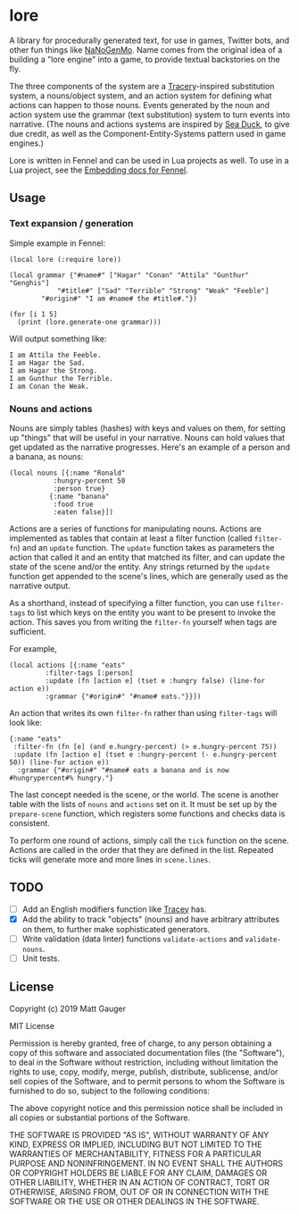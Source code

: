 # lore

A library for procedurally generated text, for use in games, Twitter bots, and other fun things like [NaNoGenMo](https://github.com/NaNoGenMo/). Name comes from the original idea of a building a "lore engine" into a game, to provide textual backstories on the fly.

The three components of the system are a [Tracery](tracery.io)-inspired substitution system, a nouns/object system, and an action system for defining what actions can happen to those nouns. Events generated by the noun and action system use the grammar (text substitution) system to turn events into narrative. (The nouns and actions systems are inspired by [Sea Duck](https://github.com/aparrish/seaduck), to give due credit, as well as the Component-Entity-Systems pattern used in game engines.)

Lore is written in Fennel and can be used in Lua projects as well. To use in a Lua project, see the [Embedding docs for Fennel](https://fennel-lang.org/tutorial#embedding).


## Usage

### Text expansion / generation

Simple example in Fennel:

```
(local lore (:require lore))

(local grammar {"#name#" ["Hagar" "Conan" "Attila" "Gunthur" "Genghis"]
	        "#title#" ["Sad" "Terrible" "Strong" "Weak" "Feeble"]
		"#origin#" "I am #name# the #title#."})

(for [i 1 5]
  (print (lore.generate-one grammar)))
```

Will output something like:

```
I am Attila the Feeble.
I am Hagar the Sad.
I am Hagar the Strong.
I am Gunthur the Terrible.
I am Conan the Weak.
```


### Nouns and actions

Nouns are simply tables (hashes) with keys and values on them, for setting up "things" that will be useful in your narrative. Nouns can hold values that get updated as the narrative progresses. Here's an example of a person and a banana, as nouns:

```
(local nouns [{:name "Ronald"
	       :hungry-percent 50
	       :person true}
	      {:name "banana"
	       :food true
	       :eaten false}])
```

Actions are a series of functions for manipulating nouns. Actions are implemented as tables that contain at least a filter function (called `filter-fn`) and an `update` function. The `update` function takes as parameters the action that called it and an entity that matched its filter, and can update the state of the scene and/or the entity. Any strings returned by the `update` function get appended to the scene's lines, which are generally used as the narrative output.

As a shorthand, instead of specifying a filter function, you can use `filter-tags` to list which keys on the entity you want to be present to invoke the action. This saves you from writing the `filter-fn` yourself when tags are sufficient.

For example,

```
(local actions [{:name "eats"
		 :filter-tags [:person]
		 :update (fn [action e] (tset e :hungry false) (line-for action e))
		 :grammar {"#origin#" "#name# eats."}}])
```

An action that writes its own `filter-fn` rather than using `filter-tags` will look like:

```
{:name "eats"
 :filter-fn (fn [e] (and e.hungry-percent) (> e.hungry-percent 75))
 :update (fn [action e] (tset e :hungry-percent (- e.hungry-percent 50)) (line-for action e))
  :grammar {"#origin#" "#name# eats a banana and is now #hungrypercent#% hungry."}
```

The last concept needed is the scene, or the world. The scene is another table with the lists of `nouns` and `actions` set on it. It must be set up by the `prepare-scene` function, which registers some functions and checks data is consistent.

To perform one round of actions, simply call the `tick` function on the scene. Actions are called in the order that they are defined in the list. Repeated ticks will generate more and more lines in `scene.lines`.

<!-- See [lore example](https://github.com/mathias/lore-example) for an example of Lore used as a history generator for a made-up game. -->

## TODO

- [ ] Add an English modifiers function like [Tracey](tracery.io) has.
- [x] Add the ability to track "objects" (nouns) and have arbitrary attributes on them, to further make sophisticated generators.
- [ ] Write validation (data linter) functions `validate-actions` and `validate-nouns`.
- [ ] Unit tests.

## License

Copyright (c) 2019 Matt Gauger

MIT License

Permission is hereby granted, free of charge, to any person obtaining a copy of this software and associated documentation files (the "Software"), to deal in the Software without restriction, including without limitation the rights to use, copy, modify, merge, publish, distribute, sublicense, and/or sell copies of the Software, and to permit persons to whom the Software is furnished to do so, subject to the following conditions:

The above copyright notice and this permission notice shall be included in all copies or substantial portions of the Software.

THE SOFTWARE IS PROVIDED "AS IS", WITHOUT WARRANTY OF ANY KIND, EXPRESS OR IMPLIED, INCLUDING BUT NOT LIMITED TO THE WARRANTIES OF MERCHANTABILITY, FITNESS FOR A PARTICULAR PURPOSE AND NONINFRINGEMENT. IN NO EVENT SHALL THE AUTHORS OR COPYRIGHT HOLDERS BE LIABLE FOR ANY CLAIM, DAMAGES OR OTHER LIABILITY, WHETHER IN AN ACTION OF CONTRACT, TORT OR OTHERWISE, ARISING FROM, OUT OF OR IN CONNECTION WITH THE SOFTWARE OR THE USE OR OTHER DEALINGS IN THE SOFTWARE.